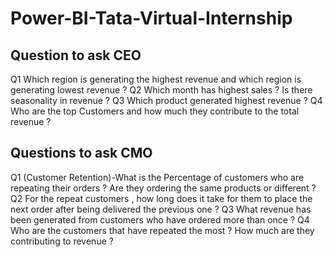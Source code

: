 # Power-BI-Tata-Virtual-Internship

## Question to ask CEO 
Q1  Which region is generating the highest revenue and which region is generating lowest revenue ?
Q2  Which month has highest sales ? Is there seasonality in revenue ?
Q3  Which product generated highest revenue ?
Q4  Who are the top Customers and how much they contribute to the total revenue ?
 
## Questions to ask CMO
 
Q1 (Customer Retention)-What is the  Percentage of customers who are repeating their orders ? Are they ordering the same products or different ?
Q2  For the repeat customers , how long does it take for them to place the next order after being delivered the previous one ?
Q3 What revenue has been generated from customers who have ordered more than once ?
Q4 Who are the customers that have repeated the most ? How much are they contributing to revenue ?
